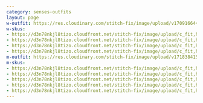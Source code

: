 ```yaml
---
category: senses-outfits
layout: page
w-outfit: https://res.cloudinary.com/stitch-fix/image/upload/v1709166447/Style_studio/Styleshuffle/2023-06-15_ISOF_FY24Q1_C33_17732.jpg
w-skus:
- https://d3n78nkjl8tizo.cloudfront.net/stitch-fix/image/upload/c_fit,h_720,w_862/v1633728009/rn73nxrud6hctboyzpdu.jpg
- https://d3n78nkjl8tizo.cloudfront.net/stitch-fix/image/upload/c_fit,h_720,w_862/v1694593174/bb2jza1wjb851i1wm4sc.jpg
- https://d3n78nkjl8tizo.cloudfront.net/stitch-fix/image/upload/c_fit,h_720,w_862/v1693552079/aw1gb9tmopjt2x37zaim.jpg
- https://d3n78nkjl8tizo.cloudfront.net/stitch-fix/image/upload/c_fit,h_720,w_862/v1660870645/klmxtfuxwz8trw8wrt0d.jpg
m-outfit: https://res.cloudinary.com/stitch-fix/image/upload/v1718384150/onboarding/StyleFile/Mens/2023-10-16_M_OLD_A10_0220_1x1.jpg
m-skus:
- https://d3n78nkjl8tizo.cloudfront.net/stitch-fix/image/upload/c_fit,h_720,w_862/v1652909515/l2t7fxtef4xozrf33f9j.jpg
- https://d3n78nkjl8tizo.cloudfront.net/stitch-fix/image/upload/c_fit,h_720,w_862/v1665476831/u2pybcyquec6t1cdfcn9.jpg
- https://d3n78nkjl8tizo.cloudfront.net/stitch-fix/image/upload/c_fit,h_720,w_862/v1695198406/errevxcesllsaytsbouq.jpg
- https://d3n78nkjl8tizo.cloudfront.net/stitch-fix/image/upload/c_fit,h_720,w_862/v1650666805/vu45l8lzldkxzgyga57h.jpg
- https://d3n78nkjl8tizo.cloudfront.net/stitch-fix/image/upload/c_fit,h_720,w_862/v1660237289/f6rnokescouonyjjb11w.jpg
---
```


